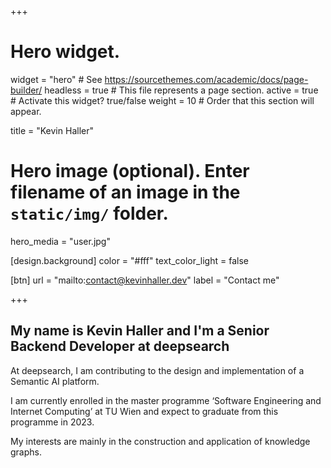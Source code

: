 +++
# Hero widget.
widget = "hero"  # See https://sourcethemes.com/academic/docs/page-builder/
headless = true  # This file represents a page section.
active = true  # Activate this widget? true/false
weight = 10  # Order that this section will appear.

title = "Kevin Haller"

# Hero image (optional). Enter filename of an image in the `static/img/` folder.
hero_media = "user.jpg"

[design.background]
  color = "#fff"
  text_color_light = false

[btn]
  url = "mailto:contact@kevinhaller.dev"
  label = "Contact me"

+++
## My name is **Kevin Haller** and I'm a **Senior Backend Developer** at deepsearch

At deepsearch, I am contributing to the design and implementation of a Semantic AI platform.

I am currently enrolled in the master programme ‘Software Engineering and
Internet Computing’ at TU Wien and expect to graduate from this programme in 2023.

My interests are mainly in the construction and application of knowledge graphs.


